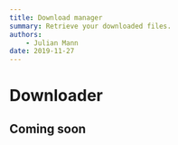 ```yaml
---
title: Download manager
summary: Retrieve your downloaded files.
authors:
    - Julian Mann
date: 2019-11-27
---
```


# Downloader

## Coming soon